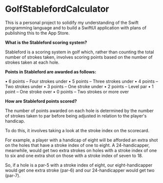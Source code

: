 # GolfStablefordCalculator

This is a personal project to solidify my understanding of the Swift programming language and to build a SwiftUI application with plans of publishing this to the App Store.

**What is the Stableford scoring system?**

Stableford is a scoring system in golf which, rather than counting the total number of strokes taken, involves scoring points based on the number of strokes taken at each hole. 

**Points in Stableford are awarded as follows:**

• 6 points – Four strokes under 
• 5 points – Three strokes under 
• 4 points – Two strokes under 
• 3 points – One stroke under 
• 2 points – Level par
• 1 point – One stroke over 
• 0 points – Two strokes or more over

**How are Stableford points scored?**

The number of points awarded on each hole is determined by the number of strokes taken to par before being adjusted in relation to the player's handicap.

To do this, it involves taking a look at the stroke index on the scorecard.

For example, a player with a handicap of eight will be afforded an extra shot on the holes that have a stroke index of one to eight. A 24-handicapper, meanwhile, would get two extra strokes on holes with a stroke index of one to six and one extra shot on those with a stroke index of seven to 18.

So, if a hole is a par-5 with a stroke index of eight, our eight-handicapper would get one extra stroke (par-6) and our 24-handicapper would get two (par-7). 
